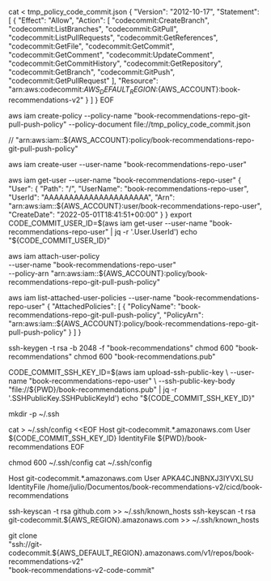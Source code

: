 

cat <<EOF > tmp_policy_code_commit.json
{
  "Version": "2012-10-17",
  "Statement": [
      {
          "Effect": "Allow",
          "Action": [
              "codecommit:CreateBranch",
              "codecommit:ListBranches",
              "codecommit:GitPull",
              "codecommit:ListPullRequests",
              "codecommit:GetReferences",
              "codecommit:GetFile",
              "codecommit:GetCommit",
              "codecommit:GetComment",
              "codecommit:UpdateComment",
              "codecommit:GetCommitHistory",
              "codecommit:GetRepository",
              "codecommit:GetBranch",
              "codecommit:GitPush",
              "codecommit:GetPullRequest"
          ],
          "Resource": "arn:aws:codecommit:${AWS_DEFAULT_REGION}:${AWS_ACCOUNT}:book-recommendations-v2"
      }
  ]
}
EOF

aws iam create-policy --policy-name "book-recommendations-repo-git-pull-push-policy" --policy-document file://tmp_policy_code_commit.json

// "arn:aws:iam::${AWS_ACCOUNT}:policy/book-recommendations-repo-git-pull-push-policy"



aws iam create-user --user-name "book-recommendations-repo-user"

aws iam get-user --user-name "book-recommendations-repo-user"
{
    "User": {
        "Path": "/",
        "UserName": "book-recommendations-repo-user",
        "UserId": "AAAAAAAAAAAAAAAAAAAAA",
        "Arn": "arn:aws:iam::${AWS_ACCOUNT}:user/book-recommendations-repo-user",
        "CreateDate": "2022-05-01T18:41:51+00:00"
    }
}
export CODE_COMMIT_USER_ID=$(aws iam get-user --user-name "book-recommendations-repo-user" | jq -r '.User.UserId')
echo "${CODE_COMMIT_USER_ID}"



aws iam attach-user-policy \
  --user-name "book-recommendations-repo-user" \
  --policy-arn "arn:aws:iam::${AWS_ACCOUNT}:policy/book-recommendations-repo-git-pull-push-policy"

aws iam list-attached-user-policies --user-name "book-recommendations-repo-user"
{
    "AttachedPolicies": [
        {
            "PolicyName": "book-recommendations-repo-git-pull-push-policy",
            "PolicyArn": "arn:aws:iam::${AWS_ACCOUNT}:policy/book-recommendations-repo-git-pull-push-policy"
        }
    ]
}



ssh-keygen -t rsa -b 2048 -f "book-recommendations"
chmod 600 "book-recommendations"
chmod 600 "book-recommendations.pub"


CODE_COMMIT_SSH_KEY_ID=$(aws iam upload-ssh-public-key \
  --user-name "book-recommendations-repo-user" \
  --ssh-public-key-body "file://${PWD}/book-recommendations.pub" | jq -r '.SSHPublicKey.SSHPublicKeyId')
echo "${CODE_COMMIT_SSH_KEY_ID}"



mkdir -p ~/.ssh

cat > ~/.ssh/config <<EOF
Host git-codecommit.*.amazonaws.com
User ${CODE_COMMIT_SSH_KEY_ID}
IdentityFile ${PWD}/book-recommendations
EOF

chmod 600 ~/.ssh/config
cat ~/.ssh/config

Host git-codecommit.*.amazonaws.com
User APKA4CJNBNXJ3IYVXLSU
IdentityFile /home/julio/Documentos/book-recommendations-v2/cicd/book-recommendations


ssh-keyscan -t rsa github.com >> ~/.ssh/known_hosts
ssh-keyscan -t rsa git-codecommit.${AWS_REGION}.amazonaws.com >> ~/.ssh/known_hosts


git clone \
  "ssh://git-codecommit.${AWS_DEFAULT_REGION}.amazonaws.com/v1/repos/book-recommendations-v2" \
  "book-recommendations-v2-code-commit"


